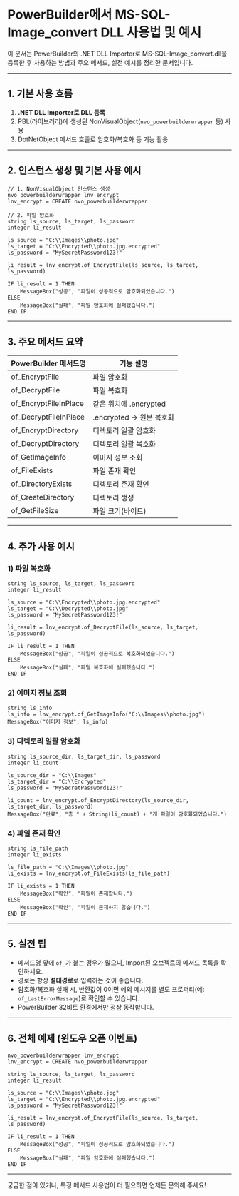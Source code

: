 # PowerBuilder에서 MS-SQL-Image_convert DLL 사용법 및 예시

이 문서는 PowerBuilder의 .NET DLL Importer로 MS-SQL-Image_convert.dll을 등록한 후 사용하는 방법과 주요 메서드, 실전 예시를 정리한 문서입니다.

---

## 1. 기본 사용 흐름

1. **.NET DLL Importer로 DLL 등록**
2. PBL(라이브러리)에 생성된 NonVisualObject(`nvo_powerbuilderwrapper` 등) 사용
3. DotNetObject 메서드 호출로 암호화/복호화 등 기능 활용

---

## 2. 인스턴스 생성 및 기본 사용 예시

```powerbuilder
// 1. NonVisualObject 인스턴스 생성
nvo_powerbuilderwrapper lnv_encrypt
lnv_encrypt = CREATE nvo_powerbuilderwrapper

// 2. 파일 암호화
string ls_source, ls_target, ls_password
integer li_result

ls_source = "C:\\Images\\photo.jpg"
ls_target = "C:\\Encrypted\\photo.jpg.encrypted"
ls_password = "MySecretPassword123!"

li_result = lnv_encrypt.of_EncryptFile(ls_source, ls_target, ls_password)

IF li_result = 1 THEN
    MessageBox("성공", "파일이 성공적으로 암호화되었습니다.")
ELSE
    MessageBox("실패", "파일 암호화에 실패했습니다.")
END IF
```

---

## 3. 주요 메서드 요약

| PowerBuilder 메서드명         | 기능 설명                |
|------------------------------|--------------------------|
| of_EncryptFile               | 파일 암호화              |
| of_DecryptFile               | 파일 복호화              |
| of_EncryptFileInPlace        | 같은 위치에 .encrypted   |
| of_DecryptFileInPlace        | .encrypted → 원본 복호화 |
| of_EncryptDirectory          | 디렉토리 일괄 암호화     |
| of_DecryptDirectory          | 디렉토리 일괄 복호화     |
| of_GetImageInfo              | 이미지 정보 조회         |
| of_FileExists                | 파일 존재 확인           |
| of_DirectoryExists           | 디렉토리 존재 확인       |
| of_CreateDirectory           | 디렉토리 생성            |
| of_GetFileSize               | 파일 크기(바이트)        |

---

## 4. 추가 사용 예시

### 1) 파일 복호화
```powerbuilder
string ls_source, ls_target, ls_password
integer li_result

ls_source = "C:\\Encrypted\\photo.jpg.encrypted"
ls_target = "C:\\Decrypted\\photo.jpg"
ls_password = "MySecretPassword123!"

li_result = lnv_encrypt.of_DecryptFile(ls_source, ls_target, ls_password)

IF li_result = 1 THEN
    MessageBox("성공", "파일이 성공적으로 복호화되었습니다.")
ELSE
    MessageBox("실패", "파일 복호화에 실패했습니다.")
END IF
```

### 2) 이미지 정보 조회
```powerbuilder
string ls_info
ls_info = lnv_encrypt.of_GetImageInfo("C:\\Images\\photo.jpg")
MessageBox("이미지 정보", ls_info)
```

### 3) 디렉토리 일괄 암호화
```powerbuilder
string ls_source_dir, ls_target_dir, ls_password
integer li_count

ls_source_dir = "C:\\Images"
ls_target_dir = "C:\\Encrypted"
ls_password = "MySecretPassword123!"

li_count = lnv_encrypt.of_EncryptDirectory(ls_source_dir, ls_target_dir, ls_password)
MessageBox("완료", "총 " + String(li_count) + "개 파일이 암호화되었습니다.")
```

### 4) 파일 존재 확인
```powerbuilder
string ls_file_path
integer li_exists

ls_file_path = "C:\\Images\\photo.jpg"
li_exists = lnv_encrypt.of_FileExists(ls_file_path)

IF li_exists = 1 THEN
    MessageBox("확인", "파일이 존재합니다.")
ELSE
    MessageBox("확인", "파일이 존재하지 않습니다.")
END IF
```

---

## 5. 실전 팁

- 메서드명 앞에 `of_`가 붙는 경우가 많으니, Import된 오브젝트의 메서드 목록을 확인하세요.
- 경로는 항상 **절대경로**로 입력하는 것이 좋습니다.
- 암호화/복호화 실패 시, 반환값이 0이면 예외 메시지를 별도 프로퍼티(예: `of_LastErrorMessage`)로 확인할 수 있습니다.
- PowerBuilder 32비트 환경에서만 정상 동작합니다.

---

## 6. 전체 예제 (윈도우 오픈 이벤트)

```powerbuilder
nvo_powerbuilderwrapper lnv_encrypt
lnv_encrypt = CREATE nvo_powerbuilderwrapper

string ls_source, ls_target, ls_password
integer li_result

ls_source = "C:\\Images\\photo.jpg"
ls_target = "C:\\Encrypted\\photo.jpg.encrypted"
ls_password = "MySecretPassword123!"

li_result = lnv_encrypt.of_EncryptFile(ls_source, ls_target, ls_password)

IF li_result = 1 THEN
    MessageBox("성공", "파일이 성공적으로 암호화되었습니다.")
ELSE
    MessageBox("실패", "파일 암호화에 실패했습니다.")
END IF
```

---

궁금한 점이 있거나, 특정 메서드 사용법이 더 필요하면 언제든 문의해 주세요! 